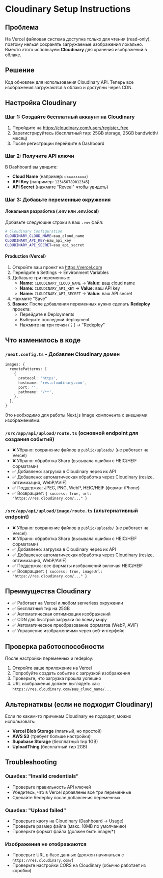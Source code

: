 # Cloudinary Setup Instructions

## Проблема
На Vercel файловая система доступна только для чтения (read-only), поэтому нельзя сохранять загружаемые изображения локально. Вместо этого используем **Cloudinary** для хранения изображений в облаке.

## Решение
Код обновлен для использования Cloudinary API. Теперь все изображения загружаются в облако и доступны через CDN.

## Настройка Cloudinary

### Шаг 1: Создайте бесплатный аккаунт на Cloudinary
1. Перейдите на https://cloudinary.com/users/register_free
2. Зарегистрируйтесь (бесплатный тир: 25GB storage, 25GB bandwidth/месяц)
3. После регистрации перейдите в Dashboard

### Шаг 2: Получите API ключи
В Dashboard вы увидите:
- **Cloud Name** (например: `dxxxxxxxxx`)
- **API Key** (например: `123456789012345`)
- **API Secret** (нажмите "Reveal" чтобы увидеть)

### Шаг 3: Добавьте переменные окружения

#### Локальная разработка (.env или .env.local)
Добавьте следующие строки в ваш `.env` файл:

```bash
# Cloudinary Configuration
CLOUDINARY_CLOUD_NAME=ваш_cloud_name
CLOUDINARY_API_KEY=ваш_api_key
CLOUDINARY_API_SECRET=ваш_api_secret
```

#### Production (Vercel)
1. Откройте ваш проект на https://vercel.com
2. Перейдите в Settings → Environment Variables
3. Добавьте три переменные:
   - **Name:** `CLOUDINARY_CLOUD_NAME` → **Value:** ваш cloud name
   - **Name:** `CLOUDINARY_API_KEY` → **Value:** ваш API key
   - **Name:** `CLOUDINARY_API_SECRET` → **Value:** ваш API secret
4. Нажмите "Save"
5. **Важно:** После добавления переменных нужно сделать **Redeploy** проекта:
   - Перейдите в Deployments
   - Выберите последний deployment
   - Нажмите на три точки (⋮) → "Redeploy"

## Что изменилось в коде

### `/next.config.ts` - Добавлен Cloudinary домен
```typescript
images: {
  remotePatterns: [
    {
      protocol: 'https',
      hostname: 'res.cloudinary.com',
      port: '',
      pathname: '/**',
    },
  ],
}
```
Это необходимо для работы Next.js Image компонента с внешними изображениями.

### `/src/app/api/upload/route.ts` (основной endpoint для создания событий)
- ❌ Убрано: сохранение файлов в `public/uploads/` (не работает на Vercel)
- ❌ Убрано: обработка Sharp (вызывала ошибки с HEIC/HEIF форматами)
- ✅ Добавлено: загрузка в Cloudinary через их API
- ✅ Добавлено: автоматическая обработка через Cloudinary (resize, оптимизация, WebP/AVIF)
- ✅ Поддержка: JPEG, PNG, WebP, HEIC/HEIF (формат iPhone)
- ✅ Возвращает: `{ success: true, url: "https://res.cloudinary.com/..." }`

### `/src/app/api/upload/image/route.ts` (альтернативный endpoint)
- ❌ Убрано: сохранение файлов в `public/uploads/` (не работает на Vercel)
- ❌ Убрано: обработка Sharp (вызывала ошибки с HEIC/HEIF форматами)
- ✅ Добавлено: загрузка в Cloudinary через их API
- ✅ Добавлено: автоматическая обработка через Cloudinary (resize, оптимизация, WebP/AVIF)
- ✅ Поддержка: все форматы изображений включая HEIC/HEIF
- ✅ Возвращает: `{ success: true, imageUrl: "https://res.cloudinary.com/..." }`

## Преимущества Cloudinary
- ✅ Работает на Vercel и любом serverless окружении
- ✅ Бесплатный тир на 25GB
- ✅ Автоматическая оптимизация изображений
- ✅ CDN для быстрой загрузки по всему миру
- ✅ Автоматическое преобразование форматов (WebP, AVIF)
- ✅ Управление изображениями через веб-интерфейс

## Проверка работоспособности

После настройки переменных и redeploy:

1. Откройте ваше приложение на Vercel
2. Попробуйте создать событие с загрузкой изображения
3. Проверьте, что загрузка прошла успешно
4. URL изображения должен выглядеть как: `https://res.cloudinary.com/ваш_cloud_name/...`

## Альтернативы (если не подходит Cloudinary)

Если по каким-то причинам Cloudinary не подходит, можно использовать:
- **Vercel Blob Storage** (платный, но простой)
- **AWS S3** (требует больше настройки)
- **Supabase Storage** (бесплатный тир 1GB)
- **UploadThing** (бесплатный тир 2GB)

## Troubleshooting

### Ошибка: "Invalid credentials"
- Проверьте правильность API ключей
- Убедитесь, что в Vercel добавлены все три переменные
- Сделайте Redeploy после добавления переменных

### Ошибка: "Upload failed"
- Проверьте квоту на Cloudinary (Dashboard → Usage)
- Проверьте размер файла (макс. 10MB по умолчанию)
- Проверьте формат файла (должен быть image/*)

### Изображения не отображаются
- Проверьте URL в базе данных (должен начинаться с `https://res.cloudinary.com/`)
- Проверьте настройки CORS на Cloudinary (обычно работает из коробки)

